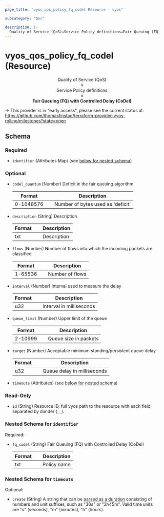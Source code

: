 ```yaml
---
page_title: "vyos_qos_policy_fq_codel Resource - vyos"

subcategory: "Qos"

description: |- 
  Quality of Service (QoS)⯯Service Policy definitions⯯Fair Queuing (FQ) with Controlled Delay (CoDel)
---
```


# vyos_qos_policy_fq_codel (Resource)
<center>

Quality of Service (QoS)  
⯯  
Service Policy definitions  
⯯  
**Fair Queuing (FQ) with Controlled Delay (CoDel)**


</center>

-> This provider is in "early access", please see the current status at: https://github.com/thomasfinstad/terraform-provider-vyos-rolling/milestones?state=open

## Schema

### Required

- `identifier` (Attributes Map) (see [below for nested schema](#nestedatt--identifier))

### Optional

- `codel_quantum` (Number) Deficit in the fair queuing algorithm

    |Format     &emsp;|Description                        |
    |-------------|-------------------------------------|
    |0-1048576  &emsp;|Number of bytes used as &#39;deficit&#39;  |
- `description` (String) Description

    |Format  &emsp;|Description  |
    |----------|---------------|
    |txt     &emsp;|Description  |
- `flows` (Number) Number of flows into which the incoming packets are classified

    |Format   &emsp;|Description      |
    |-----------|-------------------|
    |1-65536  &emsp;|Number of flows  |
- `interval` (Number) Interval used to measure the delay

    |Format  &emsp;|Description               |
    |----------|----------------------------|
    |u32     &emsp;|Interval in milliseconds  |
- `queue_limit` (Number) Upper limit of the queue

    |Format   &emsp;|Description            |
    |-----------|-------------------------|
    |2-10999  &emsp;|Queue size in packets  |
- `target` (Number) Acceptable minimum standing/persistent queue delay

    |Format  &emsp;|Description                  |
    |----------|-------------------------------|
    |u32     &emsp;|Queue delay in milliseconds  |
- `timeouts` (Attributes) (see [below for nested schema](#nestedatt--timeouts))

### Read-Only

- `id` (String) Resource ID, full vyos path to the resource with each field separated by dunder (`__`).

<a id="nestedatt--identifier"></a>
### Nested Schema for `identifier`

Required:

- `fq_codel` (String) Fair Queuing (FQ) with Controlled Delay (CoDel)

    |Format  &emsp;|Description  |
    |----------|---------------|
    |txt     &emsp;|Policy name  |


<a id="nestedatt--timeouts"></a>
### Nested Schema for `timeouts`

Optional:

- `create` (String) A string that can be [parsed as a duration](https://pkg.go.dev/time#ParseDuration) consisting of numbers and unit suffixes, such as &#34;30s&#34; or &#34;2h45m&#34;. Valid time units are &#34;s&#34; (seconds), &#34;m&#34; (minutes), &#34;h&#34; (hours).  
